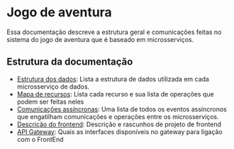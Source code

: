 # Jogo de aventura

Essa documentação descreve a estrutura geral e comunicações feitas no sistema do jogo de aventura que é baseado em microsserviços. 

## Estrutura da documentação

* [Estrutura dos dados](estrutura-de-dados.md): Lista a estrutura de dados utilizada em cada microsserviço de dados.
* [Mapa de recursos](mapa-de-recursos.md): Lista cada recurso e sua lista de operações que podem ser feitas neles
* [Comunicações assíncronas](comunicações-assíncronas.md): Uma lista de todos os eventos assíncronos que engatilham comunicações e operações entre os microsserviços.
* [Descrição do frontend](descricao-frontend.md): Descrição e rascunhos de projeto de frontend
* [API Gateway](api-gateway.md): Quais as interfaces disponíveis no gateway para ligação com o FrontEnd